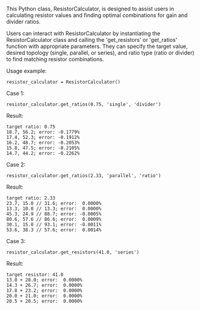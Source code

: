 This Python class, ResistorCalculator, is designed to assist users in calculating 
resistor values and finding optimal combinations for gain and divider ratios.

Users can interact with ResistorCalculator by instantiating the ResistorCalculator 
class and calling the 'get_resistors' or 'get_ratios' function with appropriate 
parameters. They can specify the target value, desired topology (single, parallel, 
or series), and ratio type (ratio or divider) to find matching resistor combinations.

Usage example:
```
resistor_calculator = ResistorCalculator()
```
Case 1:
```
resistor_calculator.get_ratios(0.75, 'single', 'divider')
```
Result:
```
target ratio: 0.75
18.7, 56.2; error: -0.1779%
17.4, 52.3; error: -0.1912%
16.2, 48.7; error: -0.2053%
15.8, 47.5; error: -0.2105%
14.7, 44.2; error: -0.2262%
```
Case 2:
```
resistor_calculator.get_ratios(2.33, 'parallel', 'ratio')
```
Result:
```
target ratio: 2.33
23.7, 15.0 // 31.6; error:  0.0000%
13.3, 10.0 // 13.3; error:  0.0000%
45.3, 24.9 // 88.7; error: -0.0005%
80.6, 57.6 // 86.6; error:  0.0009%
30.1, 15.0 // 93.1; error: -0.0011%
53.6, 38.3 // 57.6; error:  0.0014%
```
Case 3:
```
resistor_calculator.get_resistors(41.0, 'series')
```
Result:
```
target resistor: 41.0
13.0 + 28.0; error:  0.0000%
14.3 + 26.7; error:  0.0000%
17.8 + 23.2; error:  0.0000%
20.0 + 21.0; error:  0.0000%
20.5 + 20.5; error:  0.0000%
```
